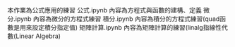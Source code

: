 本作業為公式應用的練習 公式.ipynb 內容為方程式與函數的建構、定義 微分.ipynb 內容為微分的方程式練習 積分.ipynb 內容為積分的方程式練習(quad函數是用來設定積分指定值) 矩陣計算.ipynb 內容為矩陣計算的練習(linalg指線性代數(Linear Algebra)
